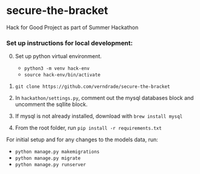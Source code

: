﻿# secure-the-bracket
Hack for Good Project as part of Summer Hackathon

### Set up instructions for local development:
0. Set up python virtual environment.  
    - `python3 -m venv hack-env`
    - `source hack-env/bin/activate`

1. `git clone https://github.com/verndrade/secure-the-bracket`  
2. In `hackathon/settings.py`, comment out the mysql databases block and uncomment the sqllite block.
3. If mysql is not already installed, download with `brew install mysql`
4. From the root folder, run `pip install -r requirements.txt`  

For initial setup and for any changes to the models data, run:
- `python manage.py makemigrations`
- `python manage.py migrate`  
- `python manage.py runserver`  

